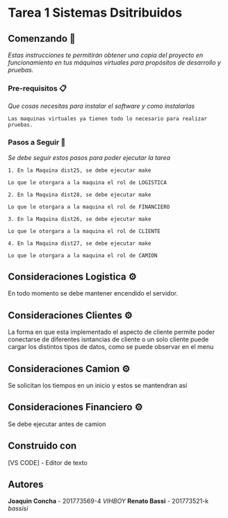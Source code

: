 # Tarea 1 Sistemas Dsitribuidos


## Comenzando 🚀

_Estas instrucciones te permitirán obtener una copia del proyecto en funcionamiento en tus máquinas virtuales para propósitos de desarrollo y pruebas._

### Pre-requisitos 📋

_Que cosas necesitas para instalar el software y como instalarlas_

```
Las maquinas virtuales ya tienen todo lo necesario para realizar pruebas.
```

### Pasos a Seguir 🔧

_Se debe seguir estos pasos para poder ejecutar la tarea_

```
1. En la Maquina dist25, se debe ejecutar make

Lo que le otorgara a la maquina el rol de LOGISTICA

2. En la Maquina dist28, se debe ejecutar make

Lo que le otorgara a la maquina el rol de FINANCIERO

3. En la Maquina dist26, se debe ejecutar make

Lo que le otorgara a la maquina el rol de CLIENTE

4. En la Maquina dist27, se debe ejecutar make

Lo que le otorgara a la maquina el rol de CAMION
```

## Consideraciones Logistica ⚙️

En todo momento se debe mantener encendido el servidor.

## Consideraciones Clientes ⚙️

La forma en que esta implementado el aspecto de cliente permite poder conectarse de diferentes isntancias de cliente o un solo cliente puede cargar los
distintos tipos de datos, como se puede observar en el menu

## Consideraciones Camion ⚙️

Se solicitan los tiempos en un inicio y estos se mantendran así

## Consideraciones Financiero ⚙️

Se debe ejecutar antes de camion

## Construido con

[VS CODE] - Editor de texto

## Autores

**Joaquin Concha** - 201773569-4 *VIHBOY*
**Renato Bassi** - 201773521-k *bassisi*

